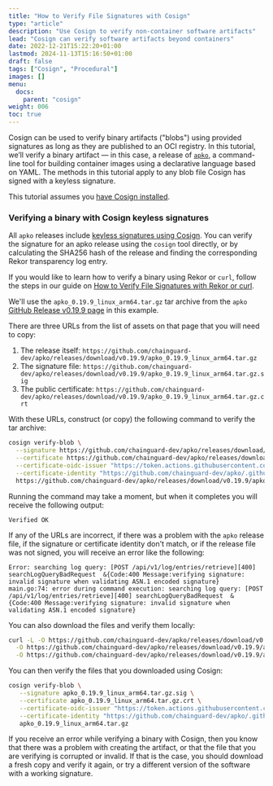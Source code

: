 ```yaml
---
title: "How to Verify File Signatures with Cosign"
type: "article"
description: "Use Cosign to verify non-container software artifacts"
lead: "Cosign can verify software artifacts beyond containers"
date: 2022-12-21T15:22:20+01:00
lastmod: 2024-11-13T15:16:50+01:00
draft: false
tags: ["Cosign", "Procedural"]
images: []
menu:
  docs:
    parent: "cosign"
weight: 006
toc: true
---
```


Cosign can be used to verify binary artifacts ("blobs") using provided signatures as long as they are published to an OCI registry. In this tutorial, we’ll verify a binary artifact — in this case, a release of [`apko`](/open-source/apko/overview/), a command-line tool for building container images using a declarative language based on YAML. The methods in this tutorial apply to any blob file Cosign has signed with a keyless signature.

This tutorial assumes you [have Cosign installed](/open-source/sigstore/cosign/how-to-install-cosign/).

### Verifying a binary with Cosign keyless signatures

All `apko` releases include [keyless signatures using Cosign](/open-source/sigstore/cosign/an-introduction-to-cosign/#keyless-signing). You can verify the signature for an apko release using the `cosign` tool directly, or by calculating the SHA256 hash of the release and finding the corresponding Rekor transparency log entry.

If you would like to learn how to verify a binary using Rekor or `curl`, follow the steps in our guide on [How to Verify File Signatures with Rekor or curl](/open-source/sigstore/rekor/how-to-verify-file-signatures-with-rekor-or-curl/).

We'll use the `apko_0.19.9_linux_arm64.tar.gz` tar archive from the `apko` [GitHub Release v0.19.9 page](https://github.com/chainguard-dev/apko/releases/tag/v0.19.9) in this example.

There are three URLs from the list of assets on that page that you will need to copy:

1. The release itself: `https://github.com/chainguard-dev/apko/releases/download/v0.19.9/apko_0.19.9_linux_arm64.tar.gz`
2. The signature file: `https://github.com/chainguard-dev/apko/releases/download/v0.19.9/apko_0.19.9_linux_arm64.tar.gz.sig`
3. The public certificate: `https://github.com/chainguard-dev/apko/releases/download/v0.19.9/apko_0.19.9_linux_arm64.tar.gz.crt`

With these URLs, construct (or copy) the following command to verify the tar archive:

```sh
cosign verify-blob \
  --signature https://github.com/chainguard-dev/apko/releases/download/v0.19.9/apko_0.19.9_linux_arm64.tar.gz.sig \
  --certificate https://github.com/chainguard-dev/apko/releases/download/v0.19.9/apko_0.19.9_linux_arm64.tar.gz.crt \
  --certificate-oidc-issuer "https://token.actions.githubusercontent.com" \
  --certificate-identity "https://github.com/chainguard-dev/apko/.github/workflows/release.yaml@refs/tags/v0.19.9" \
  https://github.com/chainguard-dev/apko/releases/download/v0.19.9/apko_0.19.9_linux_arm64.tar.gz
```

Running the command may take a moment, but when it completes you will receive the following output:

```
Verified OK
```

If any of the URLs are incorrect, if there was a problem with the `apko` release file, if the signature or certificate identity don't match, or if the release file was not signed, you will receive an error like the following:

```
Error: searching log query: [POST /api/v1/log/entries/retrieve][400] searchLogQueryBadRequest  &{Code:400 Message:verifying signature: invalid signature when validating ASN.1 encoded signature}
main.go:74: error during command execution: searching log query: [POST /api/v1/log/entries/retrieve][400] searchLogQueryBadRequest  &{Code:400 Message:verifying signature: invalid signature when validating ASN.1 encoded signature}
```

You can also download the files and verify them locally:

```sh
curl -L -O https://github.com/chainguard-dev/apko/releases/download/v0.19.9/apko_0.19.9_linux_arm64.tar.gz \
  -O https://github.com/chainguard-dev/apko/releases/download/v0.19.9/apko_0.19.9_linux_arm64.tar.gz.sig \
  -O https://github.com/chainguard-dev/apko/releases/download/v0.19.9/apko_0.19.9_linux_arm64.tar.gz.crt
```

You can then verify the files that you downloaded using Cosign:

```sh
cosign verify-blob \
   --signature apko_0.19.9_linux_arm64.tar.gz.sig \
   --certificate apko_0.19.9_linux_arm64.tar.gz.crt \
   --certificate-oidc-issuer "https://token.actions.githubusercontent.com" \
   --certificate-identity "https://github.com/chainguard-dev/apko/.github/workflows/release.yaml@refs/tags/v0.19.9" \
   apko_0.19.9_linux_arm64.tar.gz
```

If you receive an error while verifying a binary with Cosign, then you know that there was a problem with creating the artifact, or that the file that you are verifying is corrupted or invalid. If that is the case, you should download a fresh copy and verify it again, or try a different version of the software with a working signature.
